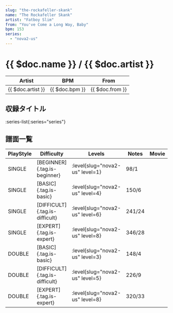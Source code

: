 ```yaml
---
slug: "the-rockafeller-skank"
name: "The Rockafeller Skank"
artist: "Fatboy Slim"
from: "You've Come a Long Way, Baby"
bpm: 153
series:
  - "nova2-us"
---
```


# {{ $doc.name }} / {{ $doc.artist }}

|Artist|BPM|From|
|------|---|----|
|{{ $doc.artist }}|{{ $doc.bpm }}|{{ $doc.from }}|

## 収録タイトル

:series-list{:series="series"}

## 譜面一覧

|PlayStyle|Difficulty|Levels|Notes|Movie|
|---------|----------|------|-----|-----|
|SINGLE|[BEGINNER]{.tag.is-beginner}|<div class="field is-grouped is-grouped-multiline"> :level{slug="nova2-us" level=1}</div>|98/1||
|SINGLE|[BASIC]{.tag.is-basic}|<div class="field is-grouped is-grouped-multiline"> :level{slug="nova2-us" level=4}</div>|150/6||
|SINGLE|[DIFFICULT]{.tag.is-difficult}|<div class="field is-grouped is-grouped-multiline"> :level{slug="nova2-us" level=6}</div>|241/24||
|SINGLE|[EXPERT]{.tag.is-expert}|<div class="field is-grouped is-grouped-multiline"> :level{slug="nova2-us" level=8}</div>|346/28||
|DOUBLE|[BASIC]{.tag.is-basic}|<div class="field is-grouped is-grouped-multiline"> :level{slug="nova2-us" level=3}</div>|148/4||
|DOUBLE|[DIFFICULT]{.tag.is-difficult}|<div class="field is-grouped is-grouped-multiline"> :level{slug="nova2-us" level=5}</div>|226/9||
|DOUBLE|[EXPERT]{.tag.is-expert}|<div class="field is-grouped is-grouped-multiline"> :level{slug="nova2-us" level=8}</div>|320/33||
